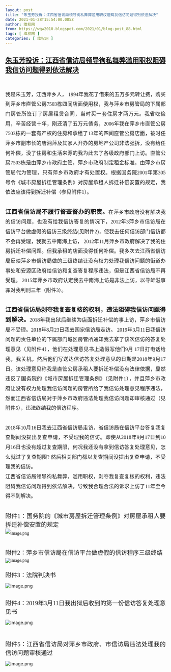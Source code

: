 ```yaml
---
layout: post
title: "朱玉芳投诉：江西省信访局领导徇私舞弊滥用职权阻碍我信访问题得到依法解决"
date: 2021-01-28T15:54:00.005Z
author: 维权网
from: https://wqw2010.blogspot.com/2021/01/blog-post_88.html
tags: [ 维权网 ]
categories: [ 维权网 ]
---
```

<!--1611849240005-->
[朱玉芳投诉：江西省信访局领导徇私舞弊滥用职权阻碍我信访问题得到依法解决](https://wqw2010.blogspot.com/2021/01/blog-post_88.html)
------

<div>
<p align="center" class="MsoNormal" style="font-family: Calibri; font-size: 10.5pt; margin: 0pt 0pt 0.0001pt; text-align: center;"><span style="font-family: SimSun; font-size: 14pt;"><span></span></span></p><a name='more'></a>&nbsp;<p></p><p class="MsoNormal" style="font-family: Calibri; font-size: 10.5pt; line-height: 23pt; margin: 0pt 0pt 0.0001pt; text-align: justify;"><span style="font-family: SimSun; font-size: 12pt;"><span style="font-family: SimSun;">我是朱玉芳，江西萍乡人，</span>&nbsp;1994<span style="font-family: SimSun;">年我花了借来的五万多元转让费，购买到萍乡市直管公房</span><span style="font-family: Calibri;">7<wbr></wbr>503</span><span style="font-family: SimSun;">栋四间店面使用权，<wbr></wbr>我与萍乡市房管局的下属部门房管所签订了房屋租赁合同，<wbr></wbr>当时买一套住房才两万元。我省吃俭用，辛苦经营十年，<wbr></wbr>刚还清了五万元债务，</span><span style="font-family: Calibri;">2006</span><span style="font-family: SimSun;">年我在萍乡市直管公房</span><span style="font-family: Calibri;">7503</span><span style="font-family: SimSun;">栋的<wbr></wbr>一套有产权的住房和承租了</span><span style="font-family: Calibri;">13</span><span style="font-family: SimSun;">年的四间直管公房店面，<wbr></wbr>被时任萍乡市副市长的唐湘萍及其家人开办的房地产公司非法强拆，<wbr></wbr>没有给任何补偿，<wbr></wbr>没了住房和生活来源的我为此去了各级政府部门上访。直管公房</span><span style="font-family: Calibri;">75<wbr></wbr>03</span><span style="font-family: SimSun;">栋是由萍乡市政府主管，萍乡市政府制定租金标准，<wbr></wbr>由萍乡市房管局代为管理，只有萍乡市政府才有处置权。</span></span><span style="font-family: SimSun; font-size: 12pt;">根据</span><span style="font-family: SimSun; font-size: 12pt;">国务院</span><span style="font-family: SimSun; font-size: 12pt;"><wbr></wbr>2001<span style="font-family: SimSun;">年第</span><span style="font-family: Calibri;">305</span><span style="font-family: SimSun;">号令</span></span><span style="font-family: SimSun; font-size: 12pt;">《城市房屋拆迁管理条例》</span><span style="font-family: SimSun; font-size: 12pt;">对</span><span style="font-family: SimSun; font-size: 12pt;">房屋承租人拆<wbr></wbr>迁补偿安置的规定</span><span style="font-family: SimSun; font-size: 12pt;">，我依法应该得到拆迁补偿（参见附件1</span><span style="font-family: SimSun; font-size: 12pt;">）。</span><span style="font-size: 12pt;"></span></p><p class="MsoNormal" style="font-family: Calibri; font-size: 10.5pt; line-height: 23pt; margin: 0pt 0pt 0.0001pt; text-align: justify;"><span style="font-family: SimSun; font-size: 12pt;">&nbsp;</span></p><p class="MsoNormal" style="font-family: Calibri; font-size: 10.5pt; line-height: 23pt; margin: 0pt 0pt 0.0001pt; text-align: justify;"><b><span style="font-family: SimSun; font-size: 14pt;">江西省信访局不履行督查督办的职责。</span></b><span style="font-family: SimSun; font-size: 12pt;"><span style="font-family: SimSun;">在萍乡市政府没有解决我的信<wbr></wbr>访问题，也没有给我信访答复的情况下，</span>2012<span style="font-family: SimSun;">年</span><span style="font-family: Calibri;">3</span><span style="font-family: SimSun;">萍乡市信访局<wbr></wbr>在信访平台做虚假的信访三级终结</span><span style="font-family: Calibri;">(</span><span style="font-family: SimSun;">见附件2</span><span style="font-family: Calibri;">)</span><span style="font-family: SimSun;">，<wbr></wbr>使我去任何信访部门信访都不会再受理，我就去中南海上访，&nbsp;</span><span style="font-family: Calibri;">2012</span><span style="font-family: SimSun;">年</span><span style="font-family: Calibri;">11</span><span style="font-family: SimSun;">月萍乡市政府解决了我的住房拆迁补偿问题。<wbr></wbr>但我承租的店面没得任何补偿。<wbr></wbr>我多次去江西省信访局反映萍乡市信访局做的三级终结让没有权力处<wbr></wbr>理我信访问题的街道办事处和安源区政府给信访和复查答复程序违法<wbr></wbr>，但是江西省信访局不再受理。&nbsp;</span><span style="font-family: Calibri;">2015</span><span style="font-family: SimSun;">年萍乡市政府认定我去中南海上访是非法上访，<wbr></wbr>以寻衅滋事罪对我判刑三年（附件3）。</span></span><span style="font-size: 12pt;"></span></p><p class="MsoNormal" style="font-family: Calibri; font-size: 10.5pt; line-height: 23pt; margin: 0pt 0pt 0.0001pt; text-align: justify;"><br /></p><p class="MsoNormal" style="font-family: Calibri; font-size: 10.5pt; line-height: 23pt; margin: 0pt 0pt 0.0001pt; text-align: justify;"><b><span style="font-family: SimSun; font-size: 14pt;">江西省信访局剥夺我复查复核的权利，<wbr></wbr>违法阻碍我信访问题得到解决。</span></b><span style="font-family: SimSun; font-size: 12pt;">2018<span style="font-family: SimSun;">年我出狱后继续为店面拆迁<wbr></wbr>补偿的事上访，萍乡市信访局不受理。</span><span style="font-family: Calibri;">2018</span><span style="font-family: SimSun;">年</span><span style="font-family: Calibri;">8</span><span style="font-family: SimSun;">月</span><span style="font-family: Calibri;">23</span><span style="font-family: SimSun;">日我去国<wbr></wbr>家信访局走访。&nbsp;</span><span style="font-family: Calibri;">2019</span><span style="font-family: SimSun;">年</span><span style="font-family: Calibri;">3</span><span style="font-family: SimSun;">月</span><span style="font-family: Calibri;">11</span><span style="font-family: SimSun;">日我信访问题的责任单位的下属部门城区房管所<wbr></wbr>通知我去拿了该次信访的答复处理意见（见附件4），<wbr></wbr>他们在处理意见书上造假写他们</span><span style="font-family: Calibri;">9</span><span style="font-family: SimSun;">月&nbsp;</span><span style="font-family: Calibri;">17</span><span style="font-family: SimSun;">日打电话给我，我关机，<wbr></wbr>然后他们写送达信访答复处理意见的日期是</span><span style="font-family: Calibri;">2018</span><span style="font-family: SimSun;">年</span><span style="font-family: Calibri;">9</span><span style="font-family: SimSun;">月</span><span style="font-family: Calibri;">17</span><span style="font-family: SimSun;">日。<wbr></wbr>该处理意见称我是直管公房承租人要拆迁补偿没有法律依据，<wbr></wbr>显然违反了国务院的《城市房屋拆迁管理条例》（见附件1），<wbr></wbr>并且萍乡市政府让没有权力处理我信访问题的房管所给了我信访处理<wbr></wbr>意见程序违法，<wbr></wbr>然而江西省信访局对于萍乡市政府违法处理我信访问题却审核通过（<wbr></wbr>见附件5），违法终结我的信访程序。</span></span><span style="font-size: 12pt;"></span></p><p class="MsoNormal" style="font-family: Calibri; font-size: 10.5pt; line-height: 23pt; margin: 0pt 0pt 0.0001pt; text-align: justify;"><b><span style="font-family: SimSun; font-size: 14pt;">&nbsp;</span></b></p><p class="MsoNormal" style="font-family: Calibri; font-size: 10.5pt; line-height: 23pt; margin: 0pt 0pt 0.0001pt; text-align: justify;"><span style="font-family: SimSun; font-size: 12pt;">2018<span style="font-family: SimSun;">年</span><span style="font-family: Calibri;">10</span><span style="font-family: SimSun;">月</span><span style="font-family: Calibri;">16</span><span style="font-family: SimSun;">日我去江西省信访局走访，<wbr></wbr>省信访局在信访平台答复我复查期间没提出复查申请，<wbr></wbr>不受理我的信访。即使从</span><span style="font-family: Calibri;">2018</span><span style="font-family: SimSun;">年</span><span style="font-family: Calibri;">9</span><span style="font-family: SimSun;">月</span><span style="font-family: Calibri;">17</span><span style="font-family: SimSun;">日到</span><span style="font-family: Calibri;">10</span><span style="font-family: SimSun;">月</span><span style="font-family: Calibri;">16</span><span style="font-family: SimSun;">日也没<wbr></wbr>有超过复查期限，何况我还没有拿到信访答复处理意见，<wbr></wbr>怎么就过了复查期限</span><span style="font-family: Calibri;">?&nbsp;</span><span style="font-family: SimSun;">然后相关部门都以复查期间没提出复查申请，不受理我的信访。</span></span><span style="font-family: SimSun; font-size: 12pt;"></span></p><p class="MsoNormal" style="font-family: Calibri; font-size: 10.5pt; line-height: 23pt; margin: 0pt 0pt 0.0001pt; text-align: justify;"><span style="font-family: SimSun; font-size: 12pt;"><span style="font-family: SimSun;">江西省信访局领导徇私舞弊，滥用职权，剥夺我复查复核的权利，<wbr></wbr>违法阻碍我信访问题得到依法解决，导致我合理合法的诉求上访了</span>1<wbr></wbr>1<span style="font-family: SimSun;">年至今得不到解决。</span></span><span style="font-size: 12pt;"></span></p><p class="MsoNormal" style="font-family: Calibri; font-size: 10.5pt; line-height: 23pt; margin: 0pt 0pt 0.0001pt; text-align: justify;"><span style="font-family: SimSun; font-size: 12pt;"><br /></span></p><p class="MsoNormal" style="font-family: Calibri; font-size: 10.5pt; margin: 0pt 0pt 0.0001pt; text-align: justify;"><span style="font-family: SimSun; font-size: 14pt;">附件1</span><span style="font-family: SimSun; font-size: 14pt;">：</span><span style="font-family: SimSun; font-size: 14pt;">国务院的《城市房屋拆迁管理条例》<wbr></wbr>对房屋承租人要拆迁补偿安置的规定</span></p><p class="MsoNormal" style="font-family: Calibri; font-size: 10.5pt; margin: 0pt 0pt 0.0001pt; text-align: justify;"></p><p class="MsoNormal" style="font-family: Calibri; font-size: 10.5pt; line-height: 23pt; margin: 0pt 0pt 0.0001pt; text-align: justify;"><img alt="image.png" class="CToWUd a6T" data-image-whitelisted="" src="https://mail.google.com/mail/u/0?ui=2&amp;ik=b537250279&amp;attid=0.4&amp;permmsgid=msg-f:1690139030999906524&amp;th=1774947e73c5b8dc&amp;view=fimg&amp;sz=s0-l75-ft&amp;attbid=ANGjdJ-mJ5chn0EbPn9p_KFBo0Ma9q5D2y-2jXISVgyj80t1x6DLE8cNZh5r4tUkej1cGH5-Rvp5he22u_gjIsdFZ9vRt4z4qEIK0rgQoAGLI4J8Xbp7yjmR3QyvEIs&amp;disp=emb&amp;realattid=ii_kkgwvui23" style="cursor: pointer; margin-right: 0px; outline: 0px;" tabindex="0" />&nbsp;&nbsp;<span style="font-family: SimSun; font-size: 12pt;"><br /></span></p><p class="MsoNormal" style="font-family: Calibri; font-size: 10.5pt; line-height: 23pt; margin: 0pt 0pt 0.0001pt; text-align: justify;"></p><p class="MsoNormal" style="font-family: Calibri; font-size: 10.5pt; line-height: 23pt; margin: 0pt 0pt 0.0001pt; text-align: justify;"><br /></p><p class="MsoNormal" style="font-family: Calibri; font-size: 10.5pt; line-height: 23pt; margin: 0pt 0pt 0.0001pt; text-align: justify;"><span style="font-family: SimSun; font-size: 14pt;">附件2</span><span style="font-family: SimSun; font-size: 14pt;">：</span><span style="font-family: SimSun; font-size: 14pt;">萍乡市信访局在信访平台做虚假的信访程序三级终结</span><span style="font-size: 14pt;"></span></p><p class="MsoNormal" style="font-family: Calibri; font-size: 10.5pt; line-height: 23pt; margin: 0pt 0pt 0.0001pt; text-align: justify;"></p><p class="MsoNormal" style="font-family: Calibri; font-size: 10.5pt; margin: 0pt 0pt 0.0001pt; text-align: justify;"><img alt="image.png" class="CToWUd a6T" data-image-whitelisted="" src="https://mail.google.com/mail/u/0?ui=2&amp;ik=b537250279&amp;attid=0.5&amp;permmsgid=msg-f:1690139030999906524&amp;th=1774947e73c5b8dc&amp;view=fimg&amp;sz=s0-l75-ft&amp;attbid=ANGjdJ_Nei1dNgceTe2FEKZnXlccKcN5iukZWsl9n8oHNs2Gz8-0xsHENqfxFDCE7Q9RQANklb_5-zFcHTRfI8qV4iEcBDe_UrmlmRiNoNBtg1EIt_Cy3hfvSen4tMM&amp;disp=emb&amp;realattid=ii_kkgwroac0" style="cursor: pointer; margin-right: 0px; outline: 0px;" tabindex="0" />&nbsp;</p><p class="MsoNormal" style="font-family: Calibri; font-size: 10.5pt; line-height: 23pt; margin: 0pt 0pt 0.0001pt; text-align: justify;"></p><p class="MsoNormal" style="font-family: Calibri; font-size: 10.5pt; margin: 0pt 0pt 0.0001pt; text-align: justify;"><span style="font-family: SimSun; font-size: 14pt;"><br /></span></p><p class="MsoNormal" style="font-family: Calibri; font-size: 10.5pt; margin: 0pt 0pt 0.0001pt; text-align: justify;"><span style="font-family: SimSun; font-size: 14pt;"><span style="font-family: SimSun;">附件3</span>：<span style="font-family: SimSun;">法院判决书</span></span></p><p class="MsoNormal" style="font-family: Calibri; font-size: 10.5pt; margin: 0pt 0pt 0.0001pt; text-align: justify;"></p><p><img alt="image.png" class="CToWUd a6T" data-image-whitelisted="" src="https://mail.google.com/mail/u/0?ui=2&amp;ik=b537250279&amp;attid=0.1&amp;permmsgid=msg-f:1690139030999906524&amp;th=1774947e73c5b8dc&amp;view=fimg&amp;sz=s0-l75-ft&amp;attbid=ANGjdJ_1v_pN7V49U1LxLHjOiVPpI1GGrvq5LBGZF2nIjZc97wphbERij_MwP_EZ4meuC0J6zQTXc42lTbPnUuEbe9Gh6nhRC1lUB65PRjYyXbLjamrC4QnTYiaVG_0&amp;disp=emb&amp;realattid=ii_kkgwt5ad1" style="cursor: pointer; margin-right: 0px; outline: 0px;" tabindex="0" /></p><p class="MsoNormal" style="font-family: Calibri; font-size: 10.5pt; margin: 0pt 0pt 0.0001pt; text-align: justify;"><br /></p><p class="MsoNormal" style="font-family: Calibri; font-size: 10.5pt; margin: 0pt 0pt 0.0001pt; text-align: justify;"></p><p class="MsoNormal" style="font-family: Calibri; font-size: 10.5pt; margin: 0pt 0pt 0.0001pt; text-align: justify;"><span style="font-family: SimSun; font-size: 14pt;">附件4</span><span style="font-family: SimSun; font-size: 14pt;">：</span><span style="font-family: SimSun; font-size: 14pt;">2019<span style="font-family: SimSun;">年</span><span style="font-family: Calibri;">3</span><span style="font-family: SimSun;">月</span><span style="font-family: Calibri;">11</span><span style="font-family: SimSun;">日我出狱后收到的第一份信访答复处理<wbr></wbr>意见书</span></span></p><p class="MsoNormal" style="font-family: Calibri; font-size: 10.5pt; margin: 0pt 0pt 0.0001pt; text-align: justify;"></p><p><img alt="image.png" class="CToWUd a6T" data-image-whitelisted="" src="https://mail.google.com/mail/u/0?ui=2&amp;ik=b537250279&amp;attid=0.2&amp;permmsgid=msg-f:1690139030999906524&amp;th=1774947e73c5b8dc&amp;view=fimg&amp;sz=s0-l75-ft&amp;attbid=ANGjdJ87Wa0bc_PHBxwfKN4wldB0NMaaJSwlzwx5GtzCkk_u0bmc5-mLkM4qZjeC6Wqg2SMW7GfRClbsoGv54XPnwE_XijmLelk7XCGA8TH6b_4zQ4cS2mef8tmBVvE&amp;disp=emb&amp;realattid=ii_kkgwuitv2" style="cursor: pointer; margin-right: 0px; outline: 0px;" tabindex="0" /></p><p class="MsoNormal" style="font-family: Calibri; font-size: 10.5pt; line-height: 23pt; margin: 0pt 0pt 0.0001pt; text-align: justify;"><br /></p><p class="MsoNormal" style="font-family: Calibri; font-size: 10.5pt; margin: 0pt 0pt 0.0001pt; text-align: justify;"><span style="font-family: SimSun; font-size: 14pt;"><span style="font-family: SimSun;">附件</span>5</span><span style="font-family: SimSun; font-size: 14pt;">：</span><span style="font-family: SimSun; font-size: 14pt;">江西省信访局对萍乡市政府、<wbr></wbr>市信访局违法处理我的信访问题审核通过</span></p><p class="MsoNormal" style="font-family: Calibri; font-size: 10.5pt; margin: 0pt 0pt 0.0001pt; text-align: justify;"></p><p><img alt="image.png" class="CToWUd a6T" data-image-whitelisted="" src="https://mail.google.com/mail/u/0?ui=2&amp;ik=b537250279&amp;attid=0.3&amp;permmsgid=msg-f:1690139030999906524&amp;th=1774947e73c5b8dc&amp;view=fimg&amp;sz=s0-l75-ft&amp;attbid=ANGjdJ-Cw6JioCxr5QFddeM31PN-D9RBuO6fdlRP9NIAwUmnd1xqMFOsdsUwn--957elLyTGhFjxddsM8UPXkfKK6FVQGxUB9-VGzNU3a9y74Uv5NdxEGlG0Nuf5n-0&amp;disp=emb&amp;realattid=ii_kkgwxft94" style="cursor: pointer; margin-right: 0px; outline: 0px;" tabindex="0" /></p><p class="MsoNormal" style="font-family: Calibri; font-size: 10.5pt; margin: 0pt 0pt 0.0001pt; text-align: justify;"><br style="background-color: white; color: #222222;" /></p>
</div>
